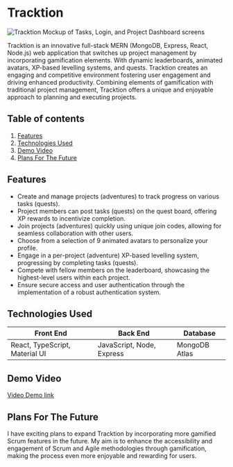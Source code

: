 # Tracktion

<img src="tracktion-mockup.png" alt="Tracktion Mockup of Tasks, Login, and Project Dashboard screens"/>

Tracktion is an innovative full-stack MERN (MongoDB, Express, React, Node.js) web application that switches up project management by incorporating gamification elements. With dynamic leaderboards, animated avatars, XP-based levelling systems, and quests. Tracktion creates an engaging and competitive environment fostering user engagement and driving enhanced productivity. Combining elements of gamification with traditional project management, Tracktion offers a unique and enjoyable approach to planning and executing projects.

## Table of contents
1. [Features](#features)
2. [Technologies Used](#technologies)
3. [Demo Video](#demo)
4. [Plans For The Future](#future)

## <a name="features"></a> Features 
- Create and manage projects (adventures) to track progress on various tasks (quests).
- Project members can post tasks (quests) on the quest board, offering XP rewards to incentivize completion.
- Join projects (adventures) quickly using unique join codes, allowing for seamless collaboration with other users.
- Choose from a selection of 9 animated avatars to personalize your profile.
- Engage in a per-project (adventure) XP-based levelling system, progressing by completing tasks (quests).
- Compete with fellow members on the leaderboard, showcasing the highest-level users within each project.
- Ensure secure access and user authentication through the implementation of a robust authentication system.

## <a name="technologies"></a> Technologies Used
| Front End | Back End | Database |
| ----------- | ----------- | ----------- |
| React, TypeScript, Material UI | JavaScript, Node, Express | MongoDB Atlas |

## <a name="demo"></a> Demo Video
[Video Demo link](https://www.youtube.com/watch?v=SKyNa2Cw-fg)

## <a name="future"></a> Plans For The Future
I have exciting plans to expand Tracktion by incorporating more gamified Scrum features in the future. My aim is to enhance the accessibility and engagement of Scrum and Agile methodologies through gamification, making the process even more enjoyable and rewarding for users.
